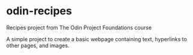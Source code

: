 # odin-recipes
Recipes project from The Odin Project Foundations course

A simple project to create a basic webpage containing text, hyperlinks to other pages, and images.